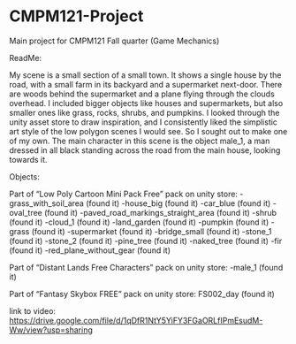 # CMPM121-Project
Main project for CMPM121 Fall quarter (Game Mechanics)

ReadMe:

My scene is a small section of a small town. It shows a single house by the road, 
with a small farm in its backyard and a supermarket next-door. There are woods 
behind the supermarket and a plane flying through the clouds overhead. I included 
bigger objects like houses and supermarkets, but also smaller ones like grass, rocks, 
shrubs, and pumpkins. I looked through the unity asset store to draw inspiration, 
and I consistently liked the simplistic art style of the low polygon scenes I would see. 
So I sought out to make one of my own. The main character in this scene is the object male_1, 
a man dressed in all black standing across the road from the main house, looking towards it.

Objects:

Part of “Low Poly Cartoon Mini Pack Free” pack on unity store:
-grass_with_soil_area (found it)
-house_big (found it)
-car_blue (found it)
-oval_tree (found it)
-paved_road_markings_straight_area (found it)
-shrub (found it)
-cloud_1 (found it)
-land_garden (found it)
-pumpkin (found it)
-grass (found it)
-supermarket (found it)
-bridge_small (found it)
-stone_1 (found it)
-stone_2 (found it)
-pine_tree (found it)
-naked_tree (found it)
-fir (found it)
-red_plane_without_gear (found it)

Part of “Distant Lands Free Characters” pack on unity store:
-male_1 (found it)

Part of “Fantasy Skybox FREE” pack on unity store:
FS002_day (found it)

link to video: https://drive.google.com/file/d/1qDfR1NtY5YiFY3FGaORLfIPmEsudM-Ww/view?usp=sharing
